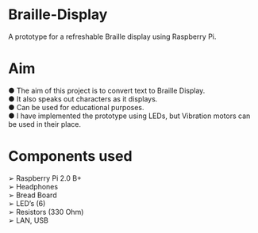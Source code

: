 # Braille-Display
A prototype for a refreshable Braille display using Raspberry Pi.

# Aim                                                                                                                                     
● The aim of this project is to convert text to Braille Display.                                                                           
● It also speaks out characters as it displays.                                                                                           
● Can be used for educational purposes.                                                                                                   
● I have implemented the prototype using LEDs, but Vibration motors can be used in their place.                                             

# Components used                                                                                                                         
➢ Raspberry Pi 2.0 B+                                                                                                                     
➢ Headphones                                                                                                                               
➢ Bread Board                                                                                                                             
➢ LED’s (6)                                                                                                                               
➢ Resistors (330 Ohm)                                                                                                                     
➢ LAN, USB                                                                                                                                 

